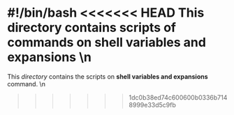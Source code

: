 #!/bin/bash
<<<<<<< HEAD
This directory contains scripts of commands on **shell variables and expansions** \n
=======
This _directory_ contains the scripts on **shell variables and expansions** command. \n
>>>>>>> 1dc0b38ed74c600600b0336b7148999e33d5c9fb
